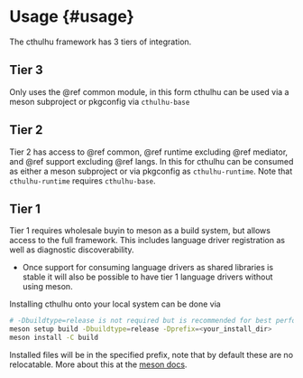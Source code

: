 # Usage {#usage}

The cthulhu framework has 3 tiers of integration.

## Tier 3
Only uses the @ref common module, in this form cthulhu can be used via a meson subproject or pkgconfig
via `cthulhu-base`

## Tier 2
Tier 2 has access to @ref common, @ref runtime excluding @ref mediator, and @ref support excluding @ref langs.
In this for cthulhu can be consumed as either a meson subproject or via pkgconfig as `cthulhu-runtime`.
Note that `cthulhu-runtime` requires `cthulhu-base`.

## Tier 1
Tier 1 requires wholesale buyin to meson as a build system, but allows access to the full framework.
This includes language driver registration as well as diagnostic discoverability.
* Once support for consuming language drivers as shared libraries is stable it will also be possible to have tier 1 language drivers without using meson.

Installing cthulhu onto your local system can be done via

```sh
# -Dbuildtype=release is not required but is recommended for best performance
meson setup build -Dbuildtype=release -Dprefix=<your_install_dir>
meson install -C build
```

Installed files will be in the specified prefix, note that by default these are no relocatable.
More about this at the [meson docs](https://mesonbuild.com/Builtin-options.html#pkgconfig-module).